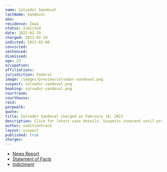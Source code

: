 ```yaml
---
name: Salvador Sandoval
lastName: Sandoval
aka:
residence: Iowa
status: Indicted
date: 2021-02-19
charged: 2021-02-19
indicted: 2021-03-09
convicted: 
sentenced: 
dismissed: 
age: 23
occupation:
affiliations:
jurisdiction: Federal
image: /images/preview/salvador-sandoval.png
suspect: salvador-sandoval.png
booking: salvador-sandoval.png
courtroom:
courthouse:
raid:
perpwalk:
quote:
title: Salvador Sandoval charged on February 19, 2021
description: Click for latest case details. Suspects innocent until proven guilty.
author: seditiontrack
layout: suspect
published: true
charges:
---
```

- [News Report](https://www.desmoinesregister.com/story/news/crime-and-courts/2021/02/19/capitol-riot-arrests-iowa-mother-and-son-face-charges-jan-6-riot-deborah-sandoval-salvador-sandoval/4515346001/)
- [Statement of Facts](https://extremism.gwu.edu/sites/g/files/zaxdzs2191/f/Deborah%20Sandoval%20and%20Salvador%20Sandoval%20Statement%20of%20Facts.pdf)
- [Indictment](https://extremism.gwu.edu/sites/g/files/zaxdzs2191/f/Deborah%20Sandoval%20and%20Salvador%20Sandoval%20Jr.%20Indictment.pdf)
